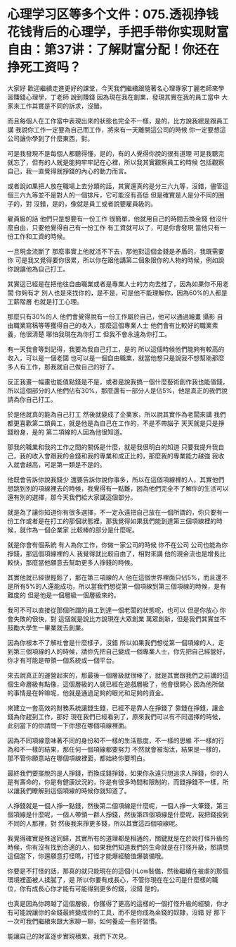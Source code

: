 # 心理学习区等多个文件：075.透视挣钱花钱背后的心理学，手把手带你实现财富自由：第37讲：了解财富分配！你还在挣死工资吗？

大家好 歡迎繼續走進更好的課堂，今天我們繼續跟隨著名心理專家丁麗老師來學習賺錢心理學，丁老師 說到賺錢 因為現在我在創業，發現其實在我的員工當中 大家來工作其實是不同的訴求，沒錯。

而且每個人在工作當中表現出來的狀態也完全不一樣，是的，比方說我總是跟員工講 我說你工作一定要為自己而工作，將來有一天離開這公司的時候 你一定要想這公司讓你學到了什麼東西，對。

可是我發現不是每個人都聽得懂，是的，有的人覺得你說的很有道理 可是我聽完就忘了，但有的人就是能夠牢牢記在心裡，所以我其實觀察員工的時候 包括觀察自己，我一直覺得就掙錢的內心的動力而言。

或者說如果把人放在職場上去分類的話，其實還真的是分三六九等，沒錯，儘管這個三六九等並不是對人的一個排斥，它可能沒有高低 但是確實是人是分不同的圈子的，對 沒錯，是的，像就是員工或者說要雇員級的。

雇員級的話 他們只是想要有一份工作 很簡單，他就用自己的時間去換金錢 他沒什麼自由，只要他覺得自己有一份工作 有工資就可以了，可是你會發現 當他只有一份工作和工資的時候。

一旦現金流斷了 那麼事實上他就活不下去，那他對這個金錢是矛盾的，我既需要你 可是我又覺得要你很累，所以你在跟他講第二個象限你的人物的時候，例如說你說讓他為自己打工。

其實這已經是在把他往自由職業或者是專業人士的方向去推了，因為如果你不用老闆 你夠有才 別人也是來找你的，是不是，可是他不能理解你，因為60%的人都是工薪階層 也就是打工心理。

那麼只有30%的人 他們會覺得說有一份工作屬於自己，他可以通過繪畫 攝影 自由職業寫稿等等獲得自己的收入，那麼這個專業人士 他們會有比較好的職業素養，他很清楚 哪怕我現在為你打工 但我不會永遠為你打工。

有一天我會等到記得，我要為我自己打工，是的 所以這個時候他們能夠有較高的收入，可以是一個老闆 也可以是一個自由職業，就當他想只是說我不想幫助那麼多人有工作，那我就自己做自己的好了。

反正我畫一幅畫也能值點錢是不是，或者是說我搞一個什麼藝術創作我也能值錢，所以這個部分的人他們佔有30%，那麼還有一部分人是佔5%，他是真正的我們說請為你自己打工。

於是他就真的能為自己打工 然後就變成了企業家，所以說其實作為老闆來講 我們都更喜歡第二類員工，就是他是為自己在工作的，不是不帶腦子 天天就是只是掙錢粉身，是的 第二項線的人因為他很知道。

那我的職業和我的工作之間的關係是什麼，就是我很明白的知道 只要我提升我自己，我的收入會跟我的金錢和我的專業和成正比的，那麼我的專業能力越強 我收入就會越高，可是第一類是不是的。

他既會告訴你說我錢少 還要告訴你說你事多，所以在這個項線裡的人，其實他們想跳到別的項線裡去的時候，我覺得有一點難，因為他們完全不了解你的生活可以還有別的選擇，那今天我們給大家講這個部分。

就是為了讓你知道你有很多選擇，不一定永遠把自己放在一個所謂的，你只要有一份工作或者是在打工的那個狀態裡，那我覺得如果我們能到達第三個項線裡的時候，就作為一個企業家 比較棒的部分是什麼呢。

就是你會有個系統 有人為你工作，你做一家公司的時候 你不在公司 公司也能為你掙錢，那這個項線裡的人 我覺得就比較自由了，相對來講 他的現金流也是增長比較快，那麼當他願意去幫助更多人掙錢的時候。

其實他就已經很輕鬆了，那在第三項線的人 他在這個世界裡面只佔5%，而且還不是所有5%的人還能成功，所以當我們想從第一個項線到第三個項線的時候，是有難度的 但是他是一個層級一個層級來的。

我可不可以直接從那個所謂的員工到達一個老闆的狀態呢，也可以 但是你放心 你會失敗的很快，對 這個就是說比方說現在大眾創業 萬眾創新，但是我們其實並不鼓勵大學生一畢業就去創業。

因為你根本不了解社會是什麼樣子，沒錯 所以如果我們想從第一個項線的人，走到第三個項線的人的時候，請你先把自己變成一個專業人士，你先把自己經營好，你才有可能是帶領一個系統或一個平台。

來去說真正的運營起來的，那最後一個層級就很棒了，就是其實跟我們之前講的這個生命層級有點像，這個層級的人就已經在遊戲層級了，他會很開心 因為他所做的事情是在幹嘛呢，他就是通過足夠的眼光和足夠的資金。

來建立一套高效的財務系統讓錢生錢，已經不是靠人在掙錢了 靠錢在掙錢，讓金錢為你趕到工作，那好 現在我們已經看到了，原來我們可以有不同選擇的時候，此刻當下的你請問一下你想在哪個項線裡面。

因為不同項線意味著不同的身份和不一樣的生活態度，不一樣的思維 不一樣的行為和不一樣的結果，那任何一個項線都要努力 不然就會被淘汰，結果是一樣的，那不管你願意站在哪個項線裡面，都始終你要明白。

最終我們要擺脫的是人掙錢，而換成錢掙錢，如果你永遠只想追求人掙錢，你的人是有壽命的，你是有健康狀況的，你是有很多時間和限制的，而錢掙錢不一樣，所以讓我們瞭解到這個項線的時候你就知道了。

人掙錢就是一個人掙一點錢，然後第二個項線是什麼呢，一個人掙一大筆錢，第三個項線是什麼呢，一個人帶領一群人掙錢，然後第四個項線是什麼呢，我把錢投到不同的人那裡，對 然後我來掙更多錢，所以其實這四個項線呢。

我覺得確實是殊途同歸，其實所有的道理都是相通的，關鍵就是在於說打怪升級的時候，你有沒有找到合適的人，如果我們知道我們的生命就是在打怪升級，那請問這個當下，你還願意打怪嗎，打怪才能爆經驗值爆裝備哦。

你要是不打怪的話，那真的就只能現在的這個小Low裝備，然後繼續在被虐的那個環境裡面被人揉膩了，是 所以你要有成長心，不管你現在在公司是什麼樣的職位，你有成長心你才能有可能得到更多的錢，沒錯 是的。

也真是因為你跨越了這個層級，你獲得了更高的這樣的一個打怪升級的經驗，你才有可能說讓你的金錢最終變成你的工具，而不是你成為金錢的奴隸，沒錯 好 那下一次可我們繼續來跟大家聊一聊，如何養成一些好習慣。

能讓自己的財富逐步實現積累，我們下次見。